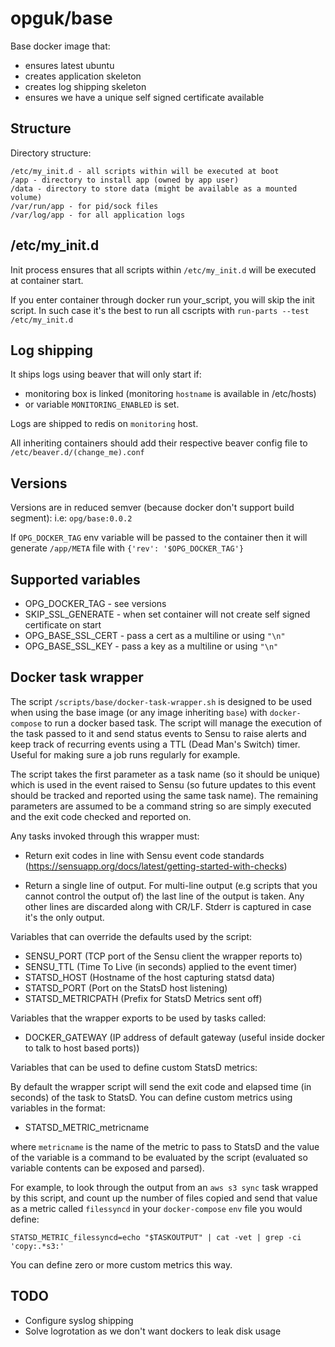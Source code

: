 opguk/base
==========
Base docker image that:

- ensures latest ubuntu
- creates application skeleton
- creates log shipping skeleton
- ensures we have a unique self signed certificate available


Structure
---------
Directory structure:

```
/etc/my_init.d - all scripts within will be executed at boot
/app - directory to install app (owned by app user)
/data - directory to store data (might be available as a mounted volume)
/var/run/app - for pid/sock files
/var/log/app - for all application logs
```


/etc/my_init.d
--------------
Init process ensures that all scripts within `/etc/my_init.d` will be executed at container start.

If you enter container through docker run your_script, you will skip the init script.
In such case it's the best to run all cscripts with `run-parts --test /etc/my_init.d`


Log shipping
------------
It ships logs using beaver that will only start if:

- monitoring box is linked (monitoring `hostname` is available in /etc/hosts)
- or variable `MONITORING_ENABLED` is set.

Logs are shipped to redis on `monitoring` host.

All inheriting containers should add their respective beaver config file to `/etc/beaver.d/(change_me).conf`


Versions
--------
Versions are in reduced semver (because docker don't support build segment):
i.e: `opg/base:0.0.2`

If `OPG_DOCKER_TAG` env variable will be passed to the container then it will generate `/app/META` file with `{'rev': '$OPG_DOCKER_TAG'}`


Supported variables
-------------------
* OPG_DOCKER_TAG - see versions
* SKIP_SSL_GENERATE - when set container will not create self signed certificate on start
* OPG_BASE_SSL_CERT - pass a cert as a multiline or using `"\n"`
* OPG_BASE_SSL_KEY - pass a key as a multiline or using `"\n"`


Docker task wrapper
-------------------
The script `/scripts/base/docker-task-wrapper.sh` is designed to be used when using the base image (or any image inheriting `base`) with `docker-compose` to run a docker based task. The script will manage the execution of the task passed to it and send status events to Sensu to raise alerts and keep track of recurring events using a TTL (Dead Man's Switch) timer. Useful for making sure a job runs regularly for example.

The script takes the first parameter as a task name (so it should be unique) which is used in the event raised to Sensu (so future updates to this event should be tracked and reported using the same task name). The remaining parameters are assumed to be a command string so are simply executed and the exit code checked and reported on.

Any tasks invoked through this wrapper must:

- Return exit codes in line with Sensu event code standards (https://sensuapp.org/docs/latest/getting-started-with-checks)

- Return a single line of output. For multi-line output (e.g scripts that you cannot control the output of) the last line of the output is taken. Any other lines are discarded along with CR/LF. Stderr is captured in case it's the only output.

Variables that can override the defaults used by the script:

* SENSU_PORT          (TCP port of the Sensu client the wrapper reports to)
* SENSU_TTL           (Time To Live (in seconds) applied to the event timer)
* STATSD_HOST         (Hostname of the host capturing statsd data)
* STATSD_PORT         (Port on the StatsD host listening)
* STATSD_METRICPATH   (Prefix for StatsD Metrics sent off)

Variables that the wrapper exports to be used by tasks called:

* DOCKER_GATEWAY  (IP address of default gateway (useful inside docker to talk to host based ports))

Variables that can be used to define custom StatsD metrics:

By default the wrapper script will send the exit code and elapsed time (in seconds) of the task to StatsD. You can define custom metrics using variables in the format:

* STATSD_METRIC_metricname

where `metricname` is the name of the metric to pass to StatsD and the value of the variable is a command to be evaluated by the script (evaluated so variable contents can be exposed and parsed).

For example, to look through the output from an `aws s3 sync` task wrapped by this script, and count up the number of files copied and send that value as a metric called `filessyncd` in your `docker-compose` `env` file you would define:

`STATSD_METRIC_filessyncd=echo "$TASKOUTPUT" | cat -vet | grep -ci 'copy:.*s3:'`

You can define zero or more custom metrics this way.

TODO
----
* Configure syslog shipping
* Solve logrotation as we don't want dockers to leak disk usage
